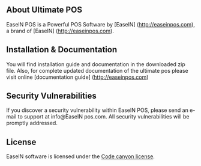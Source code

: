 ## About Ultimate POS
EaseIN POS is a Powerful POS Software by [EaseIN] (http://easeinpos.com), a brand of [EaseIN]
(http://easeinpos.com).
## Installation & Documentation
You will find installation guide and documentation in the downloaded zip file.
Also, for complete updated documentation of the ultimate pos please visit online [documentation 
guide] (http://easeinpos.com)
## Security Vulnerabilities
If you discover a security vulnerability within EaseIN POS, please send an e-mail to support at 
info@EaseIN pos.com. All security vulnerabilities will be promptly addressed.
## License
EaseIN software is licensed under the [Code canyon
license](https://codecanyon.net/licenses/standard).